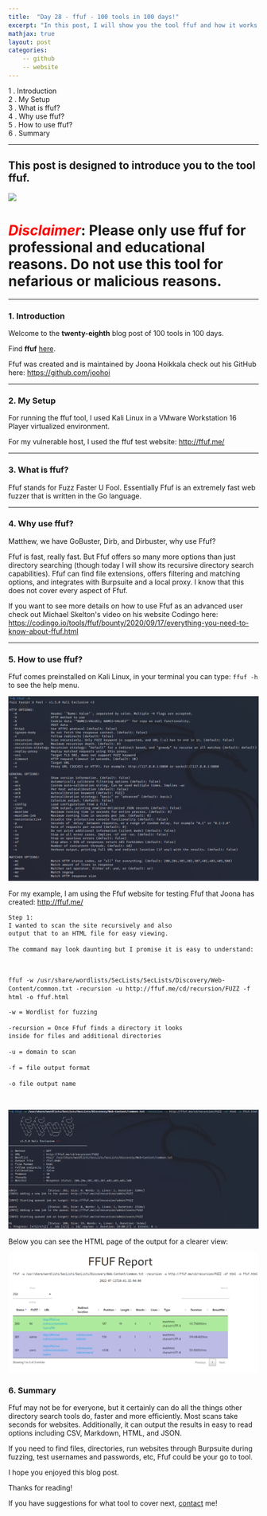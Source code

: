 ```yaml
---
title:  "Day 28 - ffuf - 100 tools in 100 days!"
excerpt: "In this post, I will show you the tool ffuf and how it works."
mathjax: true
layout: post
categories:
    -- github
    -- website
---
```


1 . Introduction
<br>
2 . My Setup
<br>
3 . What is ffuf?
<br>
4 . Why use ffuf?
<br>
5 . How to use ffuf?
<br>
6 . Summary

---

## This post is designed to introduce you to the tool ffuf.

![](https://raw.githubusercontent.com/ffuf/ffuf/master/_img/ffuf_run_logo_600.png)

# <span style="color:red">***Disclaimer***</span>: **Please only use ffuf for professional and educational reasons. Do not use this tool for nefarious or malicious reasons.**

---

### 1. **Introduction**

Welcome to the **twenty-eighth** blog post of 100 tools in 100 days.<br> 

Find **ffuf** [here](https://github.com/ffuf/ffuf).

Ffuf was created and is maintained by Joona Hoikkala check out his GitHub here: https://github.com/joohoi

---

### 2. **My Setup**

For running the ffuf tool, I used Kali Linux in a VMware Workstation 16 Player virtualized environment.

For my vulnerable host, I used the ffuf test website: http://ffuf.me/

---

### 3. **What is ffuf?**

Ffuf stands for Fuzz Faster U Fool. Essentially Ffuf is an extremely fast web fuzzer that is written in the Go language. 


---

### 4. **Why use ffuf?**

Matthew, we have GoBuster, Dirb, and Dirbuster, why use Ffuf?

Ffuf is fast, really fast. But Ffuf offers so many more options than just directory searching (though today I will show its recursive directory search capabilities). Ffuf can find file extensions, offers filtering and matching options, and integrates with Burpsuite and a local proxy. I know that this does not cover every aspect of Ffuf. 

If you want to see more details on how to use Ffuf as an advanced user check out Michael Skelton's video on his website Codingo here: <br>
https://codingo.io/tools/ffuf/bounty/2020/09/17/everything-you-need-to-know-about-ffuf.html


---

### 5. **How to use ffuf?**

Ffuf comes preinstalled on Kali Linux, in your terminal you can type: `ffuf -h` to see the help menu.

![](https://raw.githubusercontent.com/matthewomccorkle/matthewomccorkle.github.io/master/_posts/assets/100%20tools/ffuf/ffuf1.PNG)

For my example, I am using the Ffuf website for testing Ffuf that Joona has created: http://ffuf.me/

    Step 1:
    I wanted to scan the site recursively and also 
    output that to an HTML file for easy viewing. 

    The command may look daunting but I promise it is easy to understand:

<br>

`ffuf -w /usr/share/wordlists/SecLists/SecLists/Discovery/Web-Content/common.txt -recursion -u http://ffuf.me/cd/recursion/FUZZ -f html -o ffuf.html`

    -w = Wordlist for fuzzing

    -recursion = Once Ffuf finds a directory it looks 
    inside for files and additional directories

    -u = domain to scan

    -f = file output format

    -o file output name

<br>

![](https://raw.githubusercontent.com/matthewomccorkle/matthewomccorkle.github.io/master/_posts/assets/100%20tools/ffuf/ffuf2.PNG)

Below you can see the HTML page of the output for a clearer view:

![](https://raw.githubusercontent.com/matthewomccorkle/matthewomccorkle.github.io/master/_posts/assets/100%20tools/ffuf/ffuf3.PNG)


### 6. **Summary**

Ffuf may not be for everyone, but it certainly can do all the things other directory search tools do, faster and more efficiently. Most scans take seconds for websites.  Additionally, it can output the results in easy to read options including CSV, Markdown, HTML, and JSON.

If you need to find files, directories, run websites through Burpsuite during fuzzing, test usernames and passwords, etc, Ffuf could be your go to tool. 

I hope you enjoyed this blog post.

Thanks for reading!<br>

If you have suggestions for what tool to cover next, [contact](mailto:matthew.o.mccorkle@gmail.com) me!
